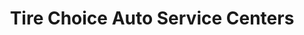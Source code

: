 ---
title: "Tire Choice Auto Service Centers"
url: /ashtabula/tire-choice-auto-service-centers/
shop: tyres
---